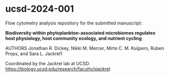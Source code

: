 # ucsd-2024-001

Flow cytometry analysis repository for the submitted manuscript:

**Biodiversity within phytoplankton-associated microbiomes regulates host physiology, host community ecology, and nutrient cycling**

AUTHORS
Jonathan R. Dickey, Nikki M. Mercer, Mirte C. M. Kuijpers, Ruben Props, and Sara L. Jackrel1

Coordinated by the Jackrel lab at UCSD: https://biology.ucsd.edu/research/faculty/sjackrel
